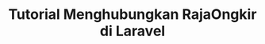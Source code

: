---
title: Tutorial Menghubungkan RajaOngkir di Laravel
description: RajaOngkir adalah third party yang menyediakan API untuk mengecek ongkir dari bebrapa ekspedisi pengiriman.
category: laravel
thumbnail: './images/tutorial-menghubungkan-rajaongkir-di-laravel/thumbnail.png'
---